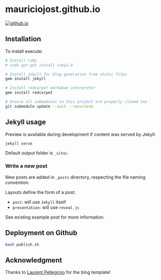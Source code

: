 # mauriciojost.github.io


[![github.io](https://img.shields.io/badge/github-io-22bb22.svg)](https://mauriciojost.github.io/)

## Installation

To install execute:

```bash
# Install ruby
# sudo apt-get install ruby2.4

# Install jekyll for blog generation from static files
gem install jekyll

# Install redcarpet markdown interpreter
gem install redcarpet

# Ensure all submodules to this project are properly cloned too
git submodule update --init --recursive
```


## Jekyll usage

Preview is available during development if content was served by Jekyll:

```bash
jekyll serve
```

Default output folder is `_site/`.

### Write a new post

New posts are added in `_posts` directory, respecting the file naming convention.

Layouts define the form of a post:

- `post`: will use `Jekyll` itself
- `presentation`: will use `reveal.js`

See existing example post for more information. 

## Deployment on Github

```bash
bash publish.sh
```

## Acknowledgment

Thanks to [Laurent Pellegrino](http://www.pellegrino.link/) for the blog template!
